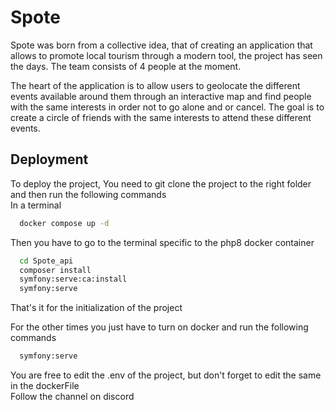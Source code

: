 
# Spote

Spote was born from a collective idea, that of creating an application that allows to promote local tourism through a modern tool, the project has seen the days. The team consists of 4 people at the moment.

The heart of the application is to allow users to geolocate the different events available around them through an interactive map and find people with the same interests in order not to go alone and or cancel. The goal is to create a circle of friends with the same interests to attend these different events.

## Deployment

To deploy the project,
You need to git clone the project to the right folder and then run the following commands  
In a terminal

```bash
  docker compose up -d
```

Then you have to go to the terminal specific to the php8 docker container

```bash
  cd Spote_api
  composer install  
  symfony:serve:ca:install
  symfony:serve
```

That's it for the initialization of the project


For the other times you just have to turn on docker and run the following commands

```bash
  symfony:serve
```

You are free to edit the .env of the project, but don't forget to edit the same in the dockerFile  
Follow the channel on discord